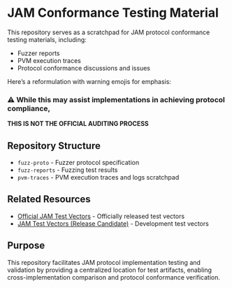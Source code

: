 # JAM Conformance Testing Material

This repository serves as a scratchpad for JAM protocol conformance testing
materials, including:

- Fuzzer reports 
- PVM execution traces
- Protocol conformance discussions and issues

Here’s a reformulation with warning emojis for emphasis:

### ⚠️ While this may assist implementations in achieving protocol compliance,
**THIS IS NOT THE OFFICIAL AUDITING PROCESS**

## Repository Structure

- `fuzz-proto` - Fuzzer protocol specification
- `fuzz-reports` - Fuzzing test results
- `pvm-traces` - PVM execution traces and logs scratchpad

## Related Resources

- [Official JAM Test Vectors](https://github.com/w3f/jamtestvectors) - Officially released test vectors
- [JAM Test Vectors (Release Candidate)](https://github.com/davxy/jam-test-vectors) - Development test vectors

## Purpose

This repository facilitates JAM protocol implementation testing and
validation by providing a centralized location for test artifacts, enabling
cross-implementation comparison and protocol conformance verification.
